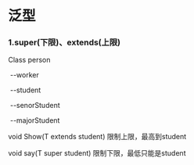 # 泛型

### 1.super(下限)、extends(上限)

Class person

​		--worker

​		--student

​			--senorStudent

​			--majorStudent

void Show(T extends student)   限制上限，最高到student

void say(T super student)  限制下限，最低只能是student

